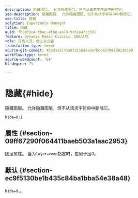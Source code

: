 ```yaml
---
description: 隐藏图层。 允许隐藏图层，但不从请求字符串中删除它。
seo-description: 隐藏图层。 允许隐藏图层，但不从请求字符串中删除它。
seo-title: 隐藏
solution: Experience Manager
title: 隐藏
uuid: fb50f2c4-fbac-4f0e-aa78-9cb1e47cc591
feature: Dynamic Media Classic，SDK/API
role: 开发人员，商业从业者
translation-type: tm+mt
source-git-commit: 469d1a5c43a972116a8a2efb0de5708800130a99
workflow-type: tm+mt
source-wordcount: '64'
ht-degree: 7%

---
```



# 隐藏{#hide}

隐藏图层。 允许隐藏图层，但不从请求字符串中删除它。

`hide=0|1`

## 属性 {#section-09ff67290f064411baeb503a1aac2953}

图层属性。 当为`layer=comp`指定时，应用于层0。

## 默认 {#section-ec9f5130be1b435c84ba1bba54e38a48}

`hide=0` 。
